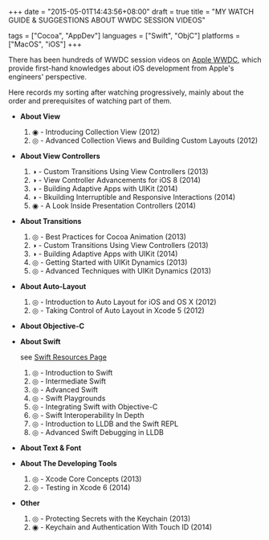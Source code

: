+++
date = "2015-05-01T14:43:56+08:00"
draft = true
title = "MY WATCH GUIDE & SUGGESTIONS ABOUT WWDC SESSION VIDEOS"

tags      = ["Cocoa", "AppDev"]
languages = ["Swift", "ObjC"]
platforms = ["MacOS", "iOS"]
+++

There has been hundreds of WWDC session videos on [Apple WWDC](https://developer.apple.com/videos/), which provide first-hand knowledges about iOS development from Apple's engineers' perspective.

Here records my sorting after watching progressively, mainly about the order and prerequisites of watching part of them.
<!--more-->

+ __About View__

    1. ◉ - Introducing Collection View (2012)
    1. ◎ - Advanced Collection Views and Building Custom Layouts (2012)

+ __About View Controllers__

    1. ◑ - Custom Transitions Using View Controllers (2013)
    1. ◑ - View Controller Advancements for iOS 8 (2014)
    1. ◑ - Building Adaptive Apps with UIKit (2014)
    1. ◑ - Bkuilding Interruptible and Responsive Interactions (2014)
    1. ◉ - A Look Inside Presentation Controllers (2014)

+ __About Transitions__

    1. ◎ - Best Practices for Cocoa Animation (2013)
    1. ◑ - Custom Transitions Using View Controllers (2013)
    1. ◑ - Building Adaptive Apps with UIKit (2014)
    1. ◎ - Getting Started with UIKit Dynamics (2013)
    1. ◎ - Advanced Techniques with UIKit Dynamics (2013)

+ __About Auto-Layout__

    1. ◎ - Introduction to Auto Layout for iOS and OS X (2012)
    1. ◎ - Taking Control of Auto Layout in Xcode 5 (2012)

+ __About Objective-C__

+ __About Swift__

    see [Swift Resources Page](https://developer.apple.com/swift/resources/)

    1. ◎  - Introduction to Swift
    1. ◎  - Intermediate Swift
    1. ◎  - Advanced Swift
    1. ◎  - Swift Playgrounds
    1. ◎  - Integrating Swift with Objective-C
    1. ◎  - Swift Interoperability In Depth
    1. ◎  - Introduction to LLDB and the Swift REPL
    1. ◎  - Advanced Swift Debugging in LLDB

+ __About Text & Font__

+ __About The Developing Tools__

    1. ◎  - Xcode Core Concepts (2013)
    1. ◎  - Testing in Xcode 6 (2014)

+ __Other__

    1. ◎  - Protecting Secrets with the Keychain (2013)
    1. ◉  - Keychain and Authentication With Touch ID (2014)

